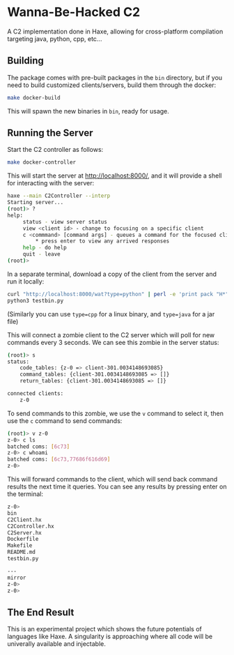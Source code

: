 # Wanna-Be-Hacked C2
A C2 implementation done in Haxe, allowing for cross-platform compilation targeting java, python, cpp, etc...

## Building
The package comes with pre-built packages in the `bin` directory, but if you need to build customized clients/servers, build them through the docker:
```sh
make docker-build
```
This will spawn the new binaries in `bin`, ready for usage.

## Running the Server
Start the C2 controller as follows:
```sh
make docker-controller
```
This will start the server at <http://localhost:8000/>, and it will provide a shell for interacting with the server:
```sh
haxe --main C2Controller --interp
Starting server...
(root)> ? 
help:
	 status - view server status
	 view <client id> - change to focusing on a specific client
	 c <commmand> [command args] - queues a command for the focused client
		 * press enter to view any arrived responses
	 help - do help
	 quit - leave
(root)> 
```

In a separate terminal, download a copy of the client from the server and run it locally:
```sh
curl "http://localhost:8000/wat?type=python" | perl -e 'print pack "H*", <>' > testbin.py
python3 testbin.py
```
(Similarly you can use `type=cpp` for a linux binary, and `type=java` for a jar file)


This will connect a zombie client to the C2 server which will poll for new commands every 3 seconds.
We can see this zombie in the server status:
```sh
(root)> s
status:
    code_tables: {z-0 => client-301.0034148693085}
    command_tables: {client-301.0034148693085 => []}
    return_tables: {client-301.0034148693085 => []}

connected clients:
    z-0
```

To send commands to this zombie, we use the `v` command to select it, then use the `c` command to send commands:
```sh
(root)> v z-0
z-0> c ls
batched coms: [6c73]
z-0> c whoami
batched coms: [6c73,77686f616d69]
z-0> 
```

This will forward commands to the client, which will send back command results the next time it queries.
You can see any results by pressing enter on the terminal:
```sh
z-0> 
bin
C2Client.hx
C2Controller.hx
C2Server.hx
Dockerfile
Makefile
README.md
testbin.py

---
mirror
z-0> 
z-0> 

```

## The End Result
This is an experimental project which shows the future potentials of languages like Haxe.
A singularity is approaching where all code will be univerally available and injectable.


